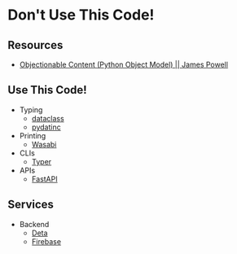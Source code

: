 # Don't Use This Code!

## Resources

- [Objectionable Content (Python Object Model) || James Powell](https://www.youtube.com/watch?v=AmHE0kZhLIQ)

## Use This Code!

- Typing
  - [dataclass](https://docs.python.org/3.7/library/dataclasses.html)
  - [pydatinc](https://pydantic-docs.helpmanual.io/)
- Printing
  - [Wasabi](https://github.com/ines/wasabi)
- CLIs
  - [Typer](https://github.com/tiangolo/typer)
- APIs
  - [FastAPI](https://fastapi.tiangolo.com/)

## Services

- Backend
  - [Deta](https://www.deta.sh/)
  - [Firebase](https://firebase.google.com/)
